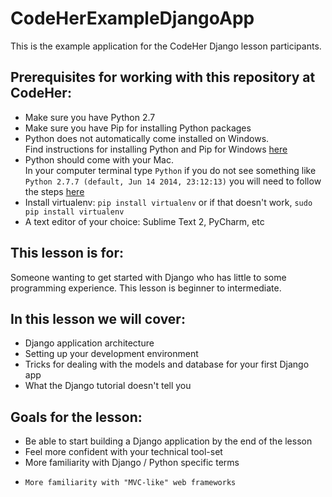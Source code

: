 CodeHerExampleDjangoApp
=======================

This is the example application for the CodeHer Django lesson participants.

Prerequisites for working with this repository at CodeHer:
-----------------------------------------------
  *	Make sure you have Python 2.7
  *	Make sure you have Pip for installing Python packages
  * Python does not automatically come installed on Windows.  
    Find instructions for installing Python and Pip for Windows [here](http://arunrocks.com/guide-to-install-python-or-pip-on-windows)
  * Python should come with your Mac.  
    In your computer terminal type `Python` if you do not see something like `Python 2.7.7 (default, Jun 14 2014, 23:12:13)` you will need to follow the steps [here](http://wwW.pyladies.com/blog/Get-Your-Mac-Ready-for-Python-Programming)
  * Install virtualenv:
  `pip install virtualenv` or if that doesn't work, `sudo pip install virtualenv`
  * A text editor of your choice:  Sublime Text 2, PyCharm, etc


This lesson is for:
-----------------
Someone wanting to get started with Django who has little to some programming experience.
This lesson is beginner to intermediate.


In this lesson we will cover:
-----------------------------
  *	Django application architecture
  *	Setting up your development environment
  *	Tricks for dealing with the models and database for your first Django app
  *	What the Django tutorial doesn't tell you


Goals for the lesson:
---------------------
  *	Be able to start building a Django application by the end of the lesson
  *	Feel more confident with your technical tool-set
  *	More familiarity with Django / Python specific terms
  * 	More familiarity with "MVC-like" web frameworks

